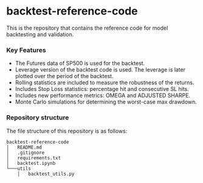 # backtest-reference-code
This is the repository that contains the reference code for model backtesting and validation.

### Key Features
+ The Futures data of SP500 is used for the backtest.
+ Leverage version of the backtest code is used. The leverage is later plotted over the period of the backtest.
+ Rolling statistics are included to measure the robustness of the returns.
+ Includes Stop Loss statistics: percentage hit and consecutive SL hits.
+ Includes new performance metrics: OMEGA and ADJUSTED SHARPE.
+ Monte Carlo simulations for determining the worst-case max drawdown.

### Repository structure
The file structure of this repository is as follows:

```
backtest-reference-code
│   README.md
│   .gitignore
│   requirements.txt
│   backtest.ipynb
└───utils
    │   backtest_utils.py
```
